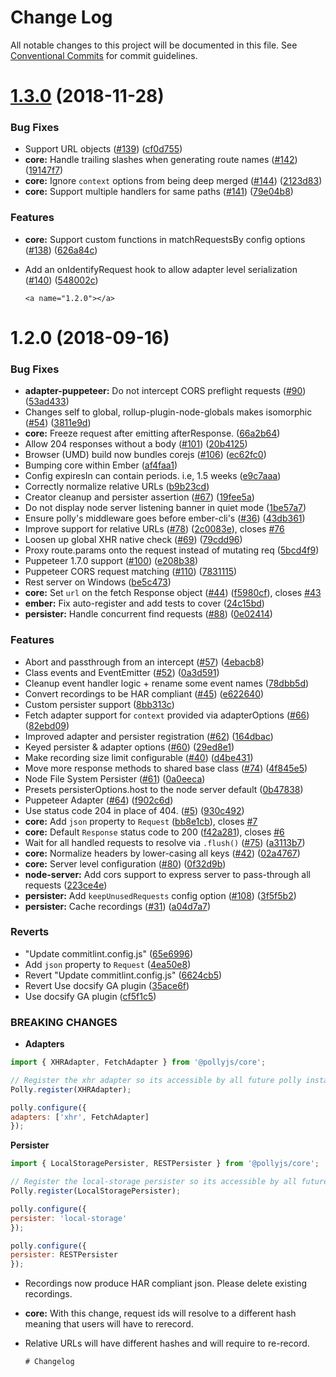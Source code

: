 # Change Log

All notable changes to this project will be documented in this file.
See [Conventional Commits](https://conventionalcommits.org) for commit guidelines.

# [1.3.0](https://github.com/netflix/pollyjs/compare/v1.2.0...v1.3.0) (2018-11-28)


### Bug Fixes

* Support URL objects ([#139](https://github.com/netflix/pollyjs/issues/139)) ([cf0d755](https://github.com/netflix/pollyjs/commit/cf0d755))
* **core:** Handle trailing slashes when generating route names ([#142](https://github.com/netflix/pollyjs/issues/142)) ([19147f7](https://github.com/netflix/pollyjs/commit/19147f7))
* **core:** Ignore `context` options from being deep merged ([#144](https://github.com/netflix/pollyjs/issues/144)) ([2123d83](https://github.com/netflix/pollyjs/commit/2123d83))
* **core:** Support multiple handlers for same paths ([#141](https://github.com/netflix/pollyjs/issues/141)) ([79e04b8](https://github.com/netflix/pollyjs/commit/79e04b8))


### Features

* **core:** Support custom functions in matchRequestsBy config options ([#138](https://github.com/netflix/pollyjs/issues/138)) ([626a84c](https://github.com/netflix/pollyjs/commit/626a84c))
* Add an onIdentifyRequest hook to allow adapter level serialization ([#140](https://github.com/netflix/pollyjs/issues/140)) ([548002c](https://github.com/netflix/pollyjs/commit/548002c))





      <a name="1.2.0"></a>
# 1.2.0 (2018-09-16)


### Bug Fixes

* **adapter-puppeteer:** Do not intercept CORS preflight requests ([#90](https://github.com/netflix/pollyjs/issues/90)) ([53ad433](https://github.com/netflix/pollyjs/commit/53ad433))
* Changes self to global, rollup-plugin-node-globals makes isomorphic ([#54](https://github.com/netflix/pollyjs/issues/54)) ([3811e9d](https://github.com/netflix/pollyjs/commit/3811e9d))
* **core:** Freeze request after emitting afterResponse. ([66a2b64](https://github.com/netflix/pollyjs/commit/66a2b64))
* Allow 204 responses without a body ([#101](https://github.com/netflix/pollyjs/issues/101)) ([20b4125](https://github.com/netflix/pollyjs/commit/20b4125))
* Browser (UMD) build now bundles corejs ([#106](https://github.com/netflix/pollyjs/issues/106)) ([ec62fc0](https://github.com/netflix/pollyjs/commit/ec62fc0))
* Bumping core within Ember ([af4faa1](https://github.com/netflix/pollyjs/commit/af4faa1))
* Config expiresIn can contain periods. i.e, 1.5 weeks ([e9c7aaa](https://github.com/netflix/pollyjs/commit/e9c7aaa))
* Correctly normalize relative URLs ([b9b23cd](https://github.com/netflix/pollyjs/commit/b9b23cd))
* Creator cleanup and persister assertion ([#67](https://github.com/netflix/pollyjs/issues/67)) ([19fee5a](https://github.com/netflix/pollyjs/commit/19fee5a))
* Do not display node server listening banner in quiet mode ([1be57a7](https://github.com/netflix/pollyjs/commit/1be57a7))
* Ensure polly's middleware goes before ember-cli's ([#36](https://github.com/netflix/pollyjs/issues/36)) ([43db361](https://github.com/netflix/pollyjs/commit/43db361))
* Improve support for relative URLs ([#78](https://github.com/netflix/pollyjs/issues/78)) ([2c0083e](https://github.com/netflix/pollyjs/commit/2c0083e)), closes [#76](https://github.com/netflix/pollyjs/issues/76)
* Loosen up global XHR native check ([#69](https://github.com/netflix/pollyjs/issues/69)) ([79cdd96](https://github.com/netflix/pollyjs/commit/79cdd96))
* Proxy route.params onto the request instead of mutating req ([5bcd4f9](https://github.com/netflix/pollyjs/commit/5bcd4f9))
* Puppeteer 1.7.0 support ([#100](https://github.com/netflix/pollyjs/issues/100)) ([e208b38](https://github.com/netflix/pollyjs/commit/e208b38))
* Puppeteer CORS request matching ([#110](https://github.com/netflix/pollyjs/issues/110)) ([7831115](https://github.com/netflix/pollyjs/commit/7831115))
* Rest server on Windows ([be5c473](https://github.com/netflix/pollyjs/commit/be5c473))
* **core:** Set `url` on the fetch Response object ([#44](https://github.com/netflix/pollyjs/issues/44)) ([f5980cf](https://github.com/netflix/pollyjs/commit/f5980cf)), closes [#43](https://github.com/netflix/pollyjs/issues/43)
* **ember:** Fix auto-register and add tests to cover ([24c15bd](https://github.com/netflix/pollyjs/commit/24c15bd))
* **persister:** Handle concurrent find requests ([#88](https://github.com/netflix/pollyjs/issues/88)) ([0e02414](https://github.com/netflix/pollyjs/commit/0e02414))


### Features

* Abort and passthrough from an intercept ([#57](https://github.com/netflix/pollyjs/issues/57)) ([4ebacb8](https://github.com/netflix/pollyjs/commit/4ebacb8))
* Class events and EventEmitter ([#52](https://github.com/netflix/pollyjs/issues/52)) ([0a3d591](https://github.com/netflix/pollyjs/commit/0a3d591))
* Cleanup event handler logic + rename some event names ([78dbb5d](https://github.com/netflix/pollyjs/commit/78dbb5d))
* Convert recordings to be HAR compliant ([#45](https://github.com/netflix/pollyjs/issues/45)) ([e622640](https://github.com/netflix/pollyjs/commit/e622640))
* Custom persister support ([8bb313c](https://github.com/netflix/pollyjs/commit/8bb313c))
* Fetch adapter support for `context` provided via adapterOptions ([#66](https://github.com/netflix/pollyjs/issues/66)) ([82ebd09](https://github.com/netflix/pollyjs/commit/82ebd09))
* Improved adapter and persister registration ([#62](https://github.com/netflix/pollyjs/issues/62)) ([164dbac](https://github.com/netflix/pollyjs/commit/164dbac))
* Keyed persister & adapter options ([#60](https://github.com/netflix/pollyjs/issues/60)) ([29ed8e1](https://github.com/netflix/pollyjs/commit/29ed8e1))
* Make recording size limit configurable ([#40](https://github.com/netflix/pollyjs/issues/40)) ([d4be431](https://github.com/netflix/pollyjs/commit/d4be431))
* Move more response methods to shared base class ([#74](https://github.com/netflix/pollyjs/issues/74)) ([4f845e5](https://github.com/netflix/pollyjs/commit/4f845e5))
* Node File System Persister ([#61](https://github.com/netflix/pollyjs/issues/61)) ([0a0eeca](https://github.com/netflix/pollyjs/commit/0a0eeca))
* Presets persisterOptions.host to the node server default ([0b47838](https://github.com/netflix/pollyjs/commit/0b47838))
* Puppeteer Adapter ([#64](https://github.com/netflix/pollyjs/issues/64)) ([f902c6d](https://github.com/netflix/pollyjs/commit/f902c6d))
* Use status code 204 in place of 404. ([#5](https://github.com/netflix/pollyjs/issues/5)) ([930c492](https://github.com/netflix/pollyjs/commit/930c492))
* **core:** Add `json` property to `Request` ([bb8e1cb](https://github.com/netflix/pollyjs/commit/bb8e1cb)), closes [#7](https://github.com/netflix/pollyjs/issues/7)
* **core:** Default `Response` status code to 200 ([f42a281](https://github.com/netflix/pollyjs/commit/f42a281)), closes [#6](https://github.com/netflix/pollyjs/issues/6)
* Wait for all handled requests to resolve via `.flush()` ([#75](https://github.com/netflix/pollyjs/issues/75)) ([a3113b7](https://github.com/netflix/pollyjs/commit/a3113b7))
* **core:** Normalize headers by lower-casing all keys ([#42](https://github.com/netflix/pollyjs/issues/42)) ([02a4767](https://github.com/netflix/pollyjs/commit/02a4767))
* **core:** Server level configuration ([#80](https://github.com/netflix/pollyjs/issues/80)) ([0f32d9b](https://github.com/netflix/pollyjs/commit/0f32d9b))
* **node-server:** Add cors support to express server to pass-through all requests ([223ce4e](https://github.com/netflix/pollyjs/commit/223ce4e))
* **persister:** Add `keepUnusedRequests` config option ([#108](https://github.com/netflix/pollyjs/issues/108)) ([3f5f5b2](https://github.com/netflix/pollyjs/commit/3f5f5b2))
* **persister:** Cache recordings ([#31](https://github.com/netflix/pollyjs/issues/31)) ([a04d7a7](https://github.com/netflix/pollyjs/commit/a04d7a7))


### Reverts

* "Update commitlint.config.js" ([65e6996](https://github.com/netflix/pollyjs/commit/65e6996))
* Add `json` property to `Request` ([4ea50e8](https://github.com/netflix/pollyjs/commit/4ea50e8))
* Revert "Update commitlint.config.js" ([6624cb5](https://github.com/netflix/pollyjs/commit/6624cb5))
* Revert Use docsify GA plugin ([35ace6f](https://github.com/netflix/pollyjs/commit/35ace6f))
* Use docsify GA plugin ([cf5f1c5](https://github.com/netflix/pollyjs/commit/cf5f1c5))


### BREAKING CHANGES

* __Adapters__

```js
import { XHRAdapter, FetchAdapter } from '@pollyjs/core';

// Register the xhr adapter so its accessible by all future polly instances
Polly.register(XHRAdapter);

polly.configure({
adapters: ['xhr', FetchAdapter]
});
```

__Persister__

```js
import { LocalStoragePersister, RESTPersister } from '@pollyjs/core';

// Register the local-storage persister so its accessible by all future polly instances
Polly.register(LocalStoragePersister);

polly.configure({
persister: 'local-storage'
});

polly.configure({
persister: RESTPersister
});
```
* Recordings now produce HAR compliant json. Please delete existing recordings.
* **core:** With this change, request ids will resolve to a different hash meaning that users will have to rerecord.
* Relative URLs will have different hashes and will
require to re-record.




      # Changelog
